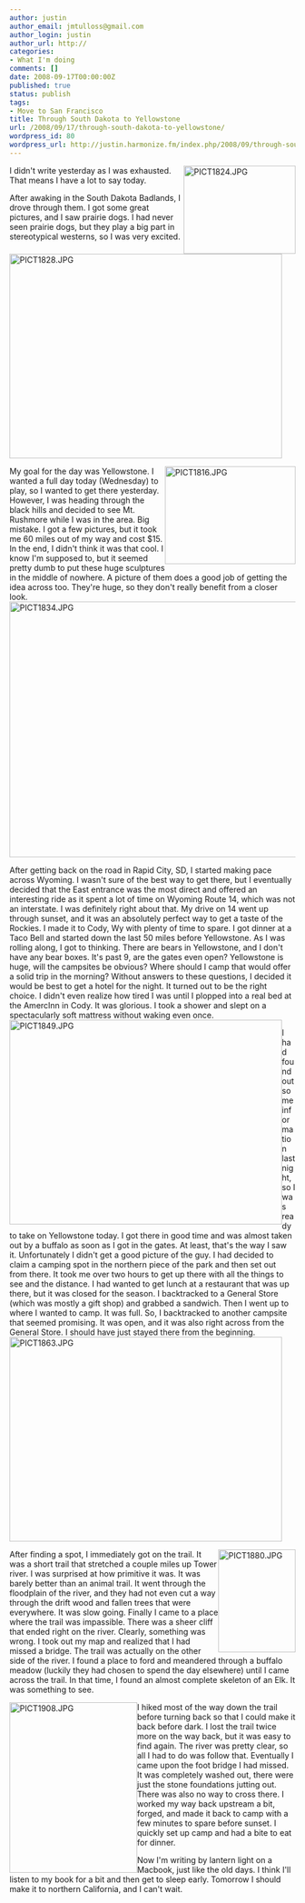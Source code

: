 ```yaml
---
author: justin
author_email: jmtulloss@gmail.com
author_login: justin
author_url: http://
categories:
- What I'm doing
comments: []
date: 2008-09-17T00:00:00Z
published: true
status: publish
tags:
- Move to San Francisco
title: Through South Dakota to Yellowstone
url: /2008/09/17/through-south-dakota-to-yellowstone/
wordpress_id: 80
wordpress_url: http://justin.harmonize.fm/index.php/2008/09/through-south-dakota-to-yellowstone/
---
```


<img style="float:right;clear:right;" src="http://justin.harmonize.fm/wp-content/uploads/2008/09/pict1824.jpg" alt="PICT1824.JPG" width="197" height="155" />I didn't write yesterday as I was exhausted. That means I have a lot to say today.

After awaking in the South Dakota Badlands, I drove through them. I got some great pictures, and I saw prairie dogs. I had never seen prairie dogs, but they play a big part in stereotypical westerns, so I was very excited. <img src="http://justin.harmonize.fm/wp-content/uploads/2008/09/pict1828.jpg" alt="PICT1828.JPG" width="480" height="360" />

<img style="float:right;" src="http://justin.harmonize.fm/wp-content/uploads/2008/09/pict1816.jpg" alt="PICT1816.JPG" width="230" height="172" />My goal for the day was Yellowstone. I wanted a full day today (Wednesday) to play, so I wanted to get there yesterday. However, I was heading through the black hills and decided to see Mt. Rushmore while I was in the area. Big mistake. I got a few pictures, but it took me 60 miles out of my way and cost $15. In the end, I didn't think it was that cool. I know I'm supposed to, but it seemed pretty dumb to put these huge sculptures in the middle of nowhere. A picture of them does a good job of getting the idea across too. They're huge, so they don't really benefit from a closer look.<img src="http://justin.harmonize.fm/wp-content/uploads/2008/09/pict1834.jpg" alt="PICT1834.JPG" width="600" height="450" />

After getting back on the road in Rapid City, SD, I started making pace across Wyoming. I wasn't sure of the best way to get there, but I eventually decided that the East entrance was the most direct and offered an interesting ride as it spent a lot of time on Wyoming Route 14, which was not an interstate. I was definitely right about that. My drive on 14 went up through sunset, and it was an absolutely perfect way to get a taste of the Rockies. I made it to Cody, Wy with plenty of time to spare. I got dinner at a Taco Bell and started down the last 50 miles before Yellowstone. As I was rolling along, I got to thinking. There are bears in Yellowstone, and I don't have any bear boxes. It's past 9, are the gates even open? Yellowstone is huge, will the campsites be obvious? Where should I camp that would offer a solid trip in the morning? Without answers to these questions, I decided it would be best to get a hotel for the night. It turned out to be the right choice. I didn't even realize how tired I was until I plopped into a real bed at the AmercInn in Cody. It was glorious. I took a shower and slept on a spectacularly soft mattress without waking even once.<img style="float:left;" src="http://justin.harmonize.fm/wp-content/uploads/2008/09/pict1849.jpg" alt="PICT1849.JPG" width="480" height="360" />

I had found out some information last night, so I was ready to take on Yellowstone today. I got there in good time and was almost taken out by a buffalo as soon as I got in the gates. At least, that's the way I saw it. Unfortunately I didn't get a good picture of the guy. I had decided to claim a camping spot in the northern piece of the park and then set out from there. It took me over two hours to get up there with all the things to see and the distance. I had wanted to get lunch at a restaurant that was up there, but it was closed for the season. I backtracked to a General Store (which was mostly a gift shop) and grabbed a sandwich. Then I went up to where I wanted to camp. It was full. So, I backtracked to another campsite that seemed promising. It was open, and it was also right across from the General Store. I should have just stayed there from the beginning.<img src="http://justin.harmonize.fm/wp-content/uploads/2008/09/pict1863.jpg" alt="PICT1863.JPG" width="480" height="360" />

<img style="float:right;" src="http://justin.harmonize.fm/wp-content/uploads/2008/09/pict1880.jpg" alt="PICT1880.JPG" width="136" height="181" />

After finding a spot, I immediately got on the trail. It was a short trail that stretched a couple miles up Tower river. I was surprised at how primitive it was. It was barely better than an animal trail. It went through the floodplain of the river, and they had not even cut a way through the drift wood and fallen trees that were everywhere. It was slow going. Finally I came to a place where the trail was impassible. There was a sheer cliff that ended right on the river. Clearly, something was wrong. I took out my map and realized that I had missed a bridge. The trail was actually on the other side of the river. I found a place to ford and meandered through a buffalo meadow (luckily they had chosen to spend the day elsewhere) until I came across the trail. In that time, I found an almost complete skeleton of an Elk. It was something to see.

<img style="float:left;" src="http://justin.harmonize.fm/wp-content/uploads/2008/09/pict1908.jpg" alt="PICT1908.JPG" width="225" height="300" />

I hiked most of the way down the trail before turning back so that I could make it back before dark. I lost the trail twice more on the way back, but it was easy to find again. The river was pretty clear, so all I had to do was follow that. Eventually I came upon the foot bridge I had missed. It was completely washed out, there were just the stone foundations jutting out. There was also no way to cross there. I worked my way back upstream a bit, forged, and made it back to camp with a few minutes to spare before sunset. I quickly set up camp and had a bite to eat for dinner.

Now I'm writing by lantern light on a Macbook, just like the old days. I think I'll listen to my book for a bit and then get to sleep early. Tomorrow I should make it to northern California, and I can't wait.
